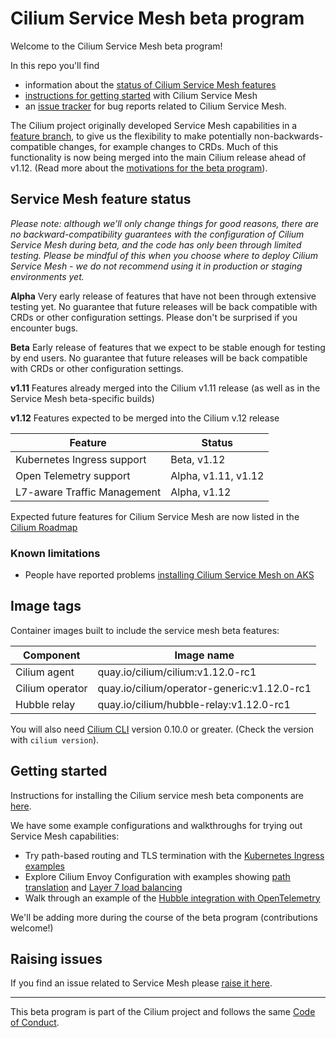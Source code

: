 # Cilium Service Mesh beta program

Welcome to the Cilium Service Mesh beta program! 

In this repo you'll find 
* information about the [status of Cilium Service Mesh features](#service-mesh-feature-status) 
* [instructions for getting started](#getting-started) with Cilium Service Mesh 
* an [issue tracker](https://github.com/cilium/cilium-service-mesh-beta/issues) for bug reports related to Cilium Service Mesh. 

The Cilium project originally developed Service Mesh capabilities in a [feature branch](https://github.com/cilium/cilium/tree/beta/service-mesh), to give us the flexibility to make potentially non-backwards-compatible changes, for example changes to CRDs. Much of this functionality is now being merged into the main Cilium release ahead of v1.12. (Read more about the [motivations for the beta program](https://cilium.io/blog/2021/12/01/cilium-service-mesh-beta)). 

## Service Mesh feature status 

*Please note: although we’ll only change things for good reasons, there are no backward-compatibility guarantees with the configuration of Cilium Service Mesh during beta, and the code has only been through limited testing. Please be mindful of this when you choose where to deploy Cilium Service Mesh - we do not recommend using it in production or staging environments yet.*

**Alpha** Very early release of features that have not been through extensive testing yet. No guarantee that future releases will be back compatible with CRDs or other configuration settings. Please don't be surprised if you encounter bugs.

**Beta** Early release of features that we expect to be stable enough for testing by end users. No guarantee that future releases will be back compatible with CRDs or other configuration settings.

**v1.11** Features already merged into the Cilium v1.11 release (as well as in the Service Mesh beta-specific builds)

**v1.12** Features expected to be merged into the Cilium v.12 release

| Feature | Status | 
|---------|--------|
| Kubernetes Ingress support | Beta, v1.12 |
| Open Telemetry support | Alpha, v1.11, v1.12 |
| L7-aware Traffic Management | Alpha, v1.12 | 

Expected future features for Cilium Service Mesh are now listed in the [Cilium Roadmap](https://docs.cilium.io/en/latest/community/roadmap/#cilium-service-mesh)

### Known limitations

* People have reported problems [installing Cilium Service Mesh on AKS](https://github.com/cilium/cilium-service-mesh-beta/issues/18)

## Image tags

Container images built to include the service mesh beta features: 

| Component | Image name | 
|-----------|------------|
| Cilium agent | quay.io/cilium/cilium:v1.12.0-rc1 |
| Cilium operator | quay.io/cilium/operator-generic:v1.12.0-rc1 | 
| Hubble relay | quay.io/cilium/hubble-relay:v1.12.0-rc1 | 

You will also need [Cilium CLI](https://github.com/cilium/cilium-cli) version 0.10.0 or greater. (Check the version with `cilium version`). 

## Getting started

Instructions for installing the Cilium service mesh beta components are [here](INSTALLATION.md).

We have some example configurations and walkthroughs for trying out Service Mesh capabilities: 

* Try path-based routing and TLS termination with the [Kubernetes Ingress examples](./kubernetes-ingress/)
* Explore Cilium Envoy Configuration with examples showing [path translation](./custom-envoy-listener) and [Layer 7 load balancing](./l7-traffic-management/)
* Walk through an example of the [Hubble integration with OpenTelemetry](https://github.com/cilium/hubble-otel/blob/main/USER_GUIDE_KIND.md)
 
We'll be adding more during the course of the beta program (contributions welcome!) 

## Raising issues

If you find an issue related to Service Mesh please [raise it here](https://github.com/cilium/cilium-service-mesh-beta/issues). 

---

This beta program is part of the Cilium project and follows the same [Code of Conduct](https://github.com/cilium/cilium/blob/master/CODE_OF_CONDUCT.md). 
